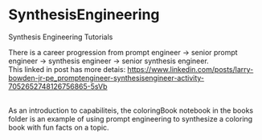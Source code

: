 # SynthesisEngineering
Synthesis Engineering Tutorials

There is a career progression from prompt engineer -> senior prompt engineer -> synthesis engineer -> senior synthesis engineer.<br>
This linked in post has more detais: https://www.linkedin.com/posts/larry-bowden-jr-pe_promptengineer-synthesisengineer-activity-7052652748126756865-5sVb<br><br>

As an introduction to capabiliteis, the coloringBook notebook in the books folder is an example of using prompt engineering to synthesize a coloring book with fun facts on a topic.
